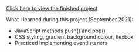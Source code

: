 [Click here to view the finished project](https://j-pohl.github.io/emoji-page/)

What I learned during this project (September 2021):
- JavaScript methods push() and pop()
- CSS styling, gradient background colour, flexbox
- Practiced implementing eventlisteners
